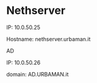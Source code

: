 # Nethserver

IP: 10.0.50.25

Hostname: nethserver.urbaman.it

AD

IP: 10.0.50.26

domain: AD.URBAMAN.it
